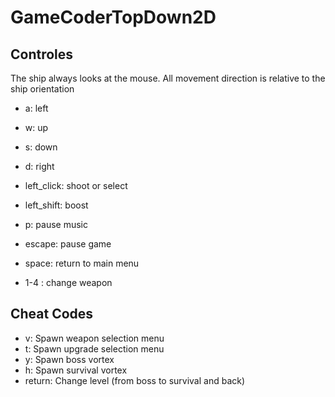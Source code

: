 # GameCoderTopDown2D
## Controles
The ship always looks at the mouse. All movement direction is relative to the ship orientation
* a: left
* w: up
* s: down
* d: right

* left_click: shoot or select
* left_shift: boost

* p: pause music
* escape: pause game
* space: return to main menu

* 1-4 : change weapon

## Cheat Codes
* v: Spawn weapon selection menu
* t: Spawn upgrade selection menu
* y: Spawn boss vortex
* h: Spawn survival vortex
* return: Change level (from boss to survival and back)




